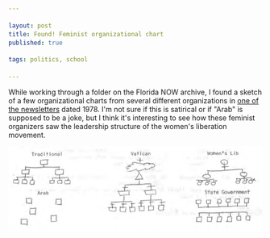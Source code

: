 ```yaml
---

layout: post
title: Found! Feminist organizational chart
published: true

tags: politics, school 

--- 
```


While working through a folder on the Florida NOW archive, I found 
a sketch of a few organizational charts from several different 
organizations in [one of the 
newsletters](http://flnowarchive.org/mediawiki/index.php/Box_24_Folder_3_Document_14) 
dated 1978. I'm not sure if this is satirical or if "Arab" is 
supposed to be a joke, but I think it's interesting to see how 
these feminist organizers saw the leadership structure of the 
women's liberation movement.

![Feminist organizational chart scanned from a newsletter dated 1978](/images/2015-01-01-found-feminist-organizational-chart.png)
